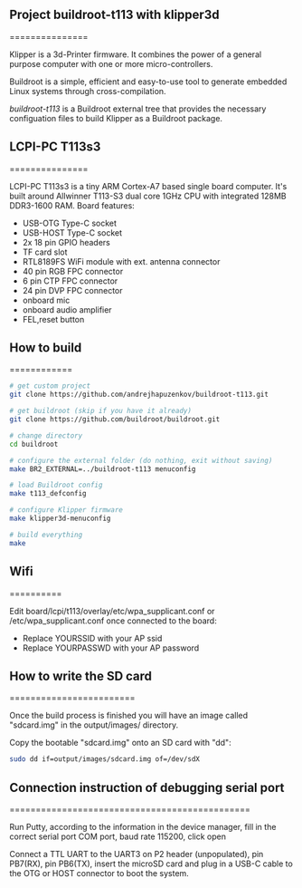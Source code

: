 ## Project buildroot-t113 with klipper3d
===============

Klipper is a 3d-Printer firmware. It combines the power of a general purpose computer with one or more micro-controllers.

Buildroot is a simple, efficient and easy-to-use tool to generate embedded Linux systems through cross-compilation.

*buildroot-t113* is a Buildroot external tree that provides the necessary configuation files to build Klipper as a Buildroot package.



## LCPI-PC T113s3
===============

LCPI-PC T113s3 is a tiny ARM Cortex-A7 based single board computer.
It's built around Allwinner T113-S3 dual core 1GHz CPU with integrated
128MB DDR3-1600 RAM.
Board features:
- USB-OTG Type-C socket
- USB-HOST Type-C socket
- 2x 18 pin GPIO headers
- TF card slot
- RTL8189FS WiFi module with ext. antenna connector
- 40 pin RGB FPC connector
- 6 pin CTP FPC connector
- 24 pin DVP FPC connector
- onboard mic
- onboard audio amplifier
- FEL,reset button

## How to build
============

```bash
# get custom project
git clone https://github.com/andrejhapuzenkov/buildroot-t113.git
```

```bash
# get buildroot (skip if you have it already)
git clone https://github.com/buildroot/buildroot.git
```

```bash
# change directory
cd buildroot
```

```bash
# configure the external folder (do nothing, exit without saving)
make BR2_EXTERNAL=../buildroot-t113 menuconfig
```

```bash
# load Buildroot config
make t113_defconfig
```

```bash
# configure Klipper firmware
make klipper3d-menuconfig
```

```bash
# build everything
make
```

## Wifi
==========

Edit board/lcpi/t113/overlay/etc/wpa_supplicant.conf or
/etc/wpa_supplicant.conf once connected to the board:

- Replace YOURSSID with your AP ssid
- Replace YOURPASSWD with your AP password

## How to write the SD card
========================

Once the build process is finished you will have an image called "sdcard.img"
in the output/images/ directory.

Copy the bootable "sdcard.img" onto an SD card with "dd":

```bash
sudo dd if=output/images/sdcard.img of=/dev/sdX
```

## Connection instruction of debugging serial port
==============================================

Run Putty, according to the information in the device manager, fill in the correct serial port
COM port, baud rate 115200, click open

Connect a TTL UART to the UART3 on P2 header (unpopulated), pin PB7(RX), pin PB6(TX), insert the microSD card and
plug in a USB-C cable to the OTG or HOST connector to boot the system.
